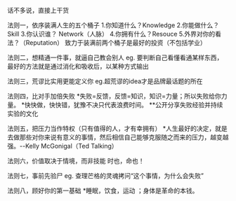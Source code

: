 话不多说，直接上干货

法则一，依序装满人生的五个桶子
1.你知道什么？Knowledge
2.你能做什么？Skill
3.你认识谁？ Network（人脉）
4.你拥有什么？Resouce
5.外界对你的看法？（Reputation）
致力于装满前两个桶子是最好的投资（不包括学业）

法则二，想精通一件事，就逼自己教会别人
eg. 要判断自己看懂看通某样东西，最好的方法就是通过消化和吸收后，以某种方式输出

法则三，荒谬比实用更能定义你
eg.超荒谬的idea才是品牌最话题的所在

法则四，比对手加倍失败
*失败=反馈，反馈=知识，知识=力量；所以失败给你力量。
*快快做，快快错，犹豫不决只代表浪费时间。
**公开分享失败经验并持续实验的文化

法则五，把压力当作特权（只有值得的人，才有幸拥有）
*人生最好的决定，就是去做那些对你来说有意义的事情，然后相信自己能够克服随之而来的压力，越变越强。--Kelly McGonigal（Ted Talking）

法则六，价值取决于情境，而非技能
时也，命也！

法则七，事前先验尸
eg. 查理芒格的灵魂拷问“这个事情，为什么会失败”

法则八，顾好你的第一基础
*睡眠，饮食，运动 ；身体是革命的本钱。
